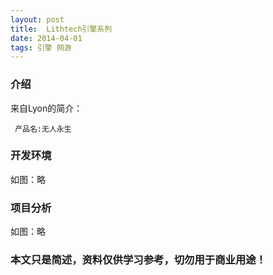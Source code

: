 ```yaml
---
layout: post
title:  Lithtech引擎系列
date: 2014-04-01
tags: 引擎 网游
---
```



### 介绍


来自Lyon的简介：

	 产品名:无人永生




### 开发环境

如图：略

### 项目分析

如图：略



### 本文只是简述，资料仅供学习参考，切勿用于商业用途！